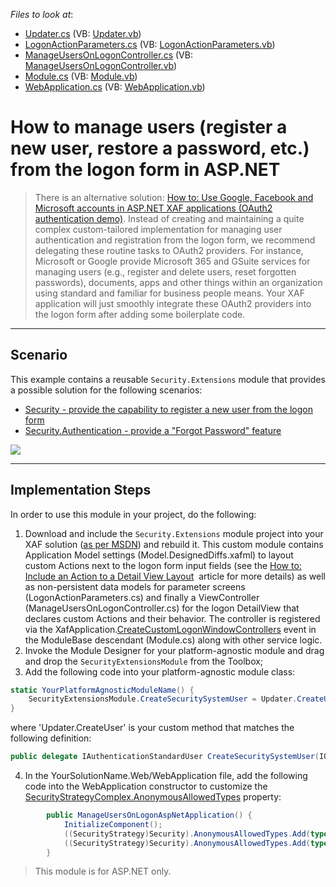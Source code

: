 <!-- default file list -->
*Files to look at*:

* [Updater.cs](./CS/ManageUsersOnLogon.Module/DatabaseUpdate/Updater.cs) (VB: [Updater.vb](./VB/ManageUsersOnLogon.Module/DatabaseUpdate/Updater.vb))
* [LogonActionParameters.cs](./CS/Security.Extensions/LogonActionParameters.cs) (VB: [LogonActionParameters.vb](./VB/Security.Extensions/LogonActionParameters.vb))
* [ManageUsersOnLogonController.cs](./CS/Security.Extensions/ManageUsersOnLogonController.cs) (VB: [ManageUsersOnLogonController.vb](./VB/Security.Extensions/ManageUsersOnLogonController.vb))
* [Module.cs](./CS/Security.Extensions/Module.cs) (VB: [Module.vb](./VB/Security.Extensions/Module.vb))
* [WebApplication.cs](./CS/ManageUsersOnLogon.Web/WebApplication.cs) (VB: [WebApplication.vb](./VB/ManageUsersOnLogon.Web/WebApplication.vb))
<!-- default file list end -->

# How to manage users (register a new user, restore a password, etc.) from the logon form in ASP.NET

> There is an alternative solution: <a href="https://www.devexpress.com/Support/Center/p/T535280">How to: Use Google, Facebook and Microsoft accounts in ASP.NET XAF applications (OAuth2 authentication demo)</a>. Instead of creating and maintaining a quite complex custom-tailored implementation for managing user authentication and registration from the logon form, we recommend delegating these routine tasks to OAuth2 providers. For instance, Microsoft or Google provide Microsoft 365 and GSuite services for managing users (e.g., register and delete users, reset forgotten passwords), documents, apps and other things within an organization using standard and familiar for business people means. Your XAF application will just smoothly integrate these OAuth2 providers into the logon form after adding some boilerplate code.
    
---------------------------------

## Scenario
This example contains a reusable `Security.Extensions` module that provides a possible solution for the following scenarios:
 - <a href="https://www.devexpress.com/Support/Center/p/S32938">Security - provide the capability to register a new user from the logon form</a>
 - <a href="https://www.devexpress.com/Support/Center/p/S33481">Security.Authentication - provide a "Forgot Password" feature</a>

![](https://raw.githubusercontent.com/DevExpress-Examples/obsolete-how-to-manage-users-register-a-new-user-restore-a-password-etc-from-the-logon-form-e4037/16.2.3+/media/08b47836-b8ac-11e6-80bf-00155d62480c.png)

---------------------------------

## Implementation Steps

In order to use this module in your project, do the following:
1. Download and include the `Security.Extensions` module project into your XAF solution (<a href="https://msdn.microsoft.com/library/ff460187.aspx">as per MSDN</a>) and rebuild it. This custom module contains Application Model settings (Model.DesignedDiffs.xafml) to layout custom Actions next to the logon form input fields (see the <a href="https://documentation.devexpress.com/eXpressAppFramework/CustomDocument112816.aspx">How to: Include an Action to a Detail View Layout</a>  article for more details) as well as non-persistent data models for parameter screens (LogonActionParameters.cs) and finally a ViewController (ManageUsersOnLogonController.cs) for the logon DetailView that declares custom Actions and their behavior. The controller is registered via the XafApplication.<a href="https://documentation.devexpress.com/eXpressAppFramework/DevExpressExpressAppXafApplication_CreateCustomLogonWindowControllerstopic.aspx">CreateCustomLogonWindowControllers</a> event in the ModuleBase descendant (Module.cs) along with other service logic.
2. Invoke the Module Designer for your platform-agnostic module and drag and drop the `SecurityExtensionsModule` from the Toolbox;
3. Add the following code into your platform-agnostic module class:
```cs
static YourPlatformAgnosticModuleName() {
    SecurityExtensionsModule.CreateSecuritySystemUser = Updater.CreateUser;
} 
```
where 'Updater.CreateUser' is your custom method that matches the following definition:
```cs
public delegate IAuthenticationStandardUser CreateSecuritySystemUser(IObjectSpace objectSpace, string userName, string email, string password, bool isAdministrator);

```
4. In the YourSolutionName.Web/WebApplication file, add the following code into the WebApplication constructor to customize the [SecurityStrategyComplex.AnonymousAllowedTypes](https://docs.devexpress.com/eXpressAppFramework/DevExpress.ExpressApp.Security.SecurityStrategy.AnonymousAllowedTypes) property:
```cs
        public ManageUsersOnLogonAspNetApplication() {
            InitializeComponent();
            ((SecurityStrategy)Security).AnonymousAllowedTypes.Add(typeof(PermissionPolicyUser));
            ((SecurityStrategy)Security).AnonymousAllowedTypes.Add(typeof(PermissionPolicyRole));
        }
```

>This module is for ASP.NET only.
